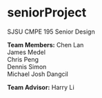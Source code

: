 # seniorProject
SJSU CMPE 195 Senior Design

**Team Members:**
Chen Lan <br />
James Medel <br /> 
Chris Peng <br />
Dennis Simon <br />
Michael Josh Dangcil <br />
  
**Team Advisor:**
Harry Li <br />


